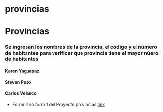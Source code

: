# provincias
<h1> Provincias </h1>
<h3> Se ingresan los nombres de la provincia, el código y el número de habitantes para verificar que provincia tiene  el mayor núero de habitantes</h3>
<h4> Karen Yaguapaz </h4>
<h4> Steven Pozo </h4>
<h4> Carlos Velasco </h4>

- Formulario form 1 del Proyecto provincias [link](https://github.com/KarenYaguapaz/provincias/blob/master/Form1.vb)

